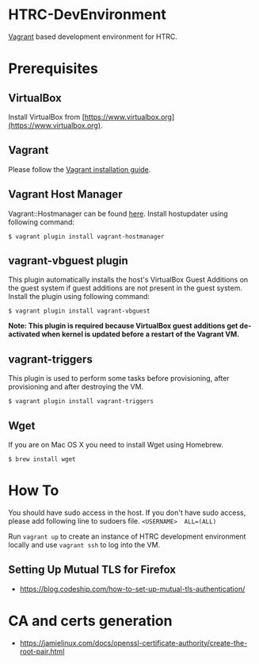 
# HTRC-DevEnvironment

[Vagrant](https://www.vagrantup.com) based development environment for HTRC.

# Prerequisites

## VirtualBox

Install VirtualBox from [https://www.virtualbox.org](https://www.virtualbox.org).

## Vagrant

Please follow the [Vagrant installation guide](https://www.vagrantup.com/docs/installation/).

## Vagrant Host Manager

Vagrant::Hostmanager can be found [here](https://github.com/devopsgroup-io/vagrant-hostmanager). Install hostupdater using following command:

```
$ vagrant plugin install vagrant-hostmanager
```

## vagrant-vbguest plugin

This plugin automatically installs the host's VirtualBox Guest Additions on the guest system if guest additions are not present in the guest system. Install the plugin using following command:

```
$ vagrant plugin install vagrant-vbguest
```

**Note: This plugin is required because VirtualBox guest additions get de-activated when kernel is updated before a restart of the Vagrant VM.**

## vagrant-triggers

This plugin is used to perform some tasks before provisioning, after provisioning and after destroying the VM.

```
$ vagrant plugin install vagrant-triggers
```

## Wget

If you are on Mac OS X you need to install Wget using Homebrew.

```
$ brew install wget
```

# How To
You should have sudo access in the host. If you don't have sudo access, please add following line to sudoers file.
``<USERNAME>  ALL=(ALL)``

Run ```vagrant up``` to create an instance of HTRC development environment locally and use ```vagrant ssh``` to log into the VM.

## Setting Up Mutual TLS for Firefox

* https://blog.codeship.com/how-to-set-up-mutual-tls-authentication/


# CA and certs generation

* https://jamielinux.com/docs/openssl-certificate-authority/create-the-root-pair.html
